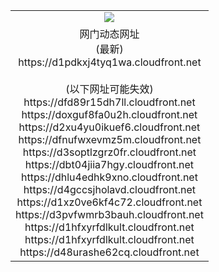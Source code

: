 ﻿<table>
  <tr></tr>
  <tr><td colspan=2 align=center><img src="https://d1pdkxj4tyq1wa.cloudfront.net/Up/oGate.jpg" /></td></tr>
  <tr><td colspan=2 align=center>网门动态网址<br/>(最新)
<br>https://d1pdkxj4tyq1wa.cloudfront.net
<br/><br/>(以下网址可能失效)
<br>https://dfd89r15dh7ll.cloudfront.net
<br>https://doxguf8fa0u2h.cloudfront.net
<br>https://d2xu4yu0ikuef6.cloudfront.net
<br>https://dfnufwxevmz5m.cloudfront.net
<br>https://d3soptlzgrz0fr.cloudfront.net
<br>https://dbt04jiia7hgy.cloudfront.net
<br>https://dhlu4edhk9xno.cloudfront.net
<br>https://d4gccsjholavd.cloudfront.net
<br>https://d1xz0ve6kf4c72.cloudfront.net
<br>https://d3pvfwmrb3bauh.cloudfront.net
<br>https://d1hfxyrfdlkult.cloudfront.net
<br>https://d1hfxyrfdlkult.cloudfront.net
<br>https://d48urashe62cq.cloudfront.net
    </td>
  </tr>
</table>
